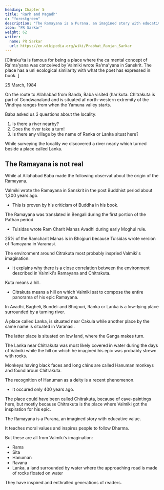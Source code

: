 ```yaml
---
heading: Chapter 5
title: "Rarh and Magadh"
c: "forestgreen"
description: "The Ramayana is a Purana, an imagined story with educative value."
icon: "PR Sarkar"
weight: 62
writer:
  name: PR Sarkar
  url: https://en.wikipedia.org/wiki/Prabhat_Ranjan_Sarkar
---
```


<!-- 112 -->

[Citraku'ta is famous for being a place where the ca mental concept of Ra'ma'yana was conceived by Valmiki wrote Ra'ma'yana in Sanskrit. The place has a uni ecological similarity with what the poet has expressed in book. ]

25 March, 1984

On the route to Allahabad from Banda, Baba visited (har kuta. Chitrakuta is part of Gondwanaland and is situated af north-western extremity of the Vindhya ranges from when the Yamuna valley starts.

Baba asked us 3 questions about the locality:

1. Is there a river nearby?
2. Does the river take a turn!
3. Is there any village by the name of Ranka or Lanka situat here? 

While surveying the locality we discovered a river nearly which turned beside a place called Lanka.


## The Ramayana is not real

While at Allahabad Baba made the following observat about the origin of the Ramayana.

Valmiki wrote the Ramayana in Sanskrit in the post Buddhist period about 1,300 years ago.
- This is proven by his criticism of Buddha in his book.

The Ramayana was translated in Bengali during the first portion of the Pathan period.
- Tulsidas wrote Ram Charit Manas Avadhi during early Moghul rule. 

25% of the Ramcharit Manas is in Bhojpuri because Tulsidas wrote version of Ramayana in Varanasi.

The environment around Citrakuta most probably inspried Valmiki's imagination.
- It explains why there is a close correlation between the environment described in Valmiki's Ramayana and Chitrakuta. 

Kuta means a hill.
- Citrakuta means a hill on which Valmiki sat to compose the entire panorama of his epic Ramayana. 

In Avadhi, Bagheli, Bundeli and Bhojpuri, Ranka or Lanka is a low-lying place surrounded by a turning river. 

A place called Lanka, is situated near Cakula while another place by the same name is situated in Varanasi.

The latter place is situated on low land, where the Ganga makes turn. 

The Lanka near Chitrakuta was most likely covered in water during the days of Valmiki while the hill on which he imagined his epic was probably strewn with rocks.

Monkeys having black faces and long chins are called Hanuman monkeys and found aroun Chitrakuta. 

The recognition of Hanuman as a deity is a recent phenomenon.
- It occured only 400 years ago. 

The place could have been called Chitrakuta, because of cave-paintings here, but mostly because Chitrakuta is the place where Valmiki got the inspiration for his epic.

The Ramayana is a Purana, an imagined story with educative value.

It teaches moral values and inspires people to follow Dharma. 

But these are all from Valmiki's imagination:
- Rama
- Sita
- Hanuman
- Ravana
- Lanka, a land surrounded by water where the approaching road is made of rocks floated on water

They have inspired and enthralled generations of readers.


